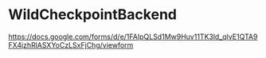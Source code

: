 # WildCheckpointBackend

https://docs.google.com/forms/d/e/1FAIpQLSd1Mw9Huv11TK3ld_qlvE1QTA9FX4jzhRlASXYoCzLSxFjChg/viewform

